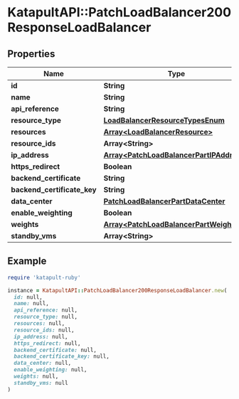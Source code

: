 # KatapultAPI::PatchLoadBalancer200ResponseLoadBalancer

## Properties

| Name | Type | Description | Notes |
| ---- | ---- | ----------- | ----- |
| **id** | **String** |  | [optional] |
| **name** | **String** |  | [optional] |
| **api_reference** | **String** |  | [optional] |
| **resource_type** | [**LoadBalancerResourceTypesEnum**](LoadBalancerResourceTypesEnum.md) |  | [optional] |
| **resources** | [**Array&lt;LoadBalancerResource&gt;**](LoadBalancerResource.md) |  | [optional] |
| **resource_ids** | **Array&lt;String&gt;** |  | [optional] |
| **ip_address** | [**Array&lt;PatchLoadBalancerPartIPAddress&gt;**](PatchLoadBalancerPartIPAddress.md) |  | [optional] |
| **https_redirect** | **Boolean** |  | [optional] |
| **backend_certificate** | **String** |  | [optional] |
| **backend_certificate_key** | **String** |  | [optional] |
| **data_center** | [**PatchLoadBalancerPartDataCenter**](PatchLoadBalancerPartDataCenter.md) |  | [optional] |
| **enable_weighting** | **Boolean** |  | [optional] |
| **weights** | [**Array&lt;PatchLoadBalancerPartWeights&gt;**](PatchLoadBalancerPartWeights.md) |  | [optional] |
| **standby_vms** | **Array&lt;String&gt;** |  | [optional] |

## Example

```ruby
require 'katapult-ruby'

instance = KatapultAPI::PatchLoadBalancer200ResponseLoadBalancer.new(
  id: null,
  name: null,
  api_reference: null,
  resource_type: null,
  resources: null,
  resource_ids: null,
  ip_address: null,
  https_redirect: null,
  backend_certificate: null,
  backend_certificate_key: null,
  data_center: null,
  enable_weighting: null,
  weights: null,
  standby_vms: null
)
```

